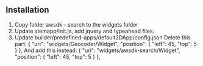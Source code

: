 ## Installation
1. Copy folder awsdk - search to the widgets folder
2. Update stemapp/init.js, add jquery and typeahead files.
3. Update builder/predefined-apps/default2DApp/config.json
    Delete this part: 
    {
        "uri": "widgets/Geocoder/Widget",
        "position": {
            "left": 45,
            "top": 5
        }
    },
    And add this instead: 
    {
        "uri": "widgets/awsdk-search/Widget",
        "position": {
            "left": 45,
            "top": 5
        }
    },


